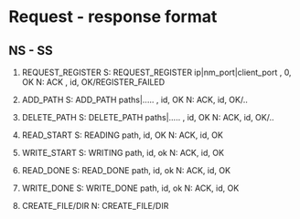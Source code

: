 
# Request - response format

## NS - SS

1. REQUEST_REGISTER
S: REQUEST_REGISTER ip|nm_port|client_port , 0, OK
N: ACK  , id, OK/REGISTER_FAILED

2. ADD_PATH
S: ADD_PATH paths|..... , id, OK
N: ACK, id, OK/..

3. DELETE_PATH
S: DELETE_PATH paths|..... , id, OK
N: ACK, id, OK/..

4. READ_START
S: READING path, id, OK
N: ACK, id, OK

5. WRITE_START
S: WRITING path, id, ok
N: ACK, id, OK

6. READ_DONE
S: READ_DONE path, id, ok
N: ACK, id, OK

7. WRITE_DONE
S: WRITE_DONE path, id, ok
N: ACK, id, OK

4. CREATE_FILE/DIR
N: CREATE_FILE/DIR 